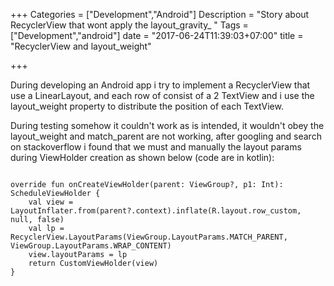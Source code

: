 +++
Categories = ["Development","Android"]
Description = "Story about RecyclerView that wont apply the layout_gravity_ "
Tags = ["Development","android"]
date = "2017-06-24T11:39:03+07:00"
title = "RecyclerView and layout_weight"

+++

During developing an Android app i try to implement a RecyclerView that use a LinearLayout, and each row of consist of a 2 TextView and i use the layout_weight property to distribute the position of each TextView.

During testing somehow it couldn't work as is intended, it wouldn't obey the layout_weight and match_parent are not working, after googling and search on stackoverflow i found that we must and manually the layout params during ViewHolder creation as shown below (code are in kotlin):

```

override fun onCreateViewHolder(parent: ViewGroup?, p1: Int): ScheduleViewHolder {
    val view = LayoutInflater.from(parent?.context).inflate(R.layout.row_custom, null, false)
    val lp = RecyclerView.LayoutParams(ViewGroup.LayoutParams.MATCH_PARENT, ViewGroup.LayoutParams.WRAP_CONTENT)
    view.layoutParams = lp
    return CustomViewHolder(view)
}

```